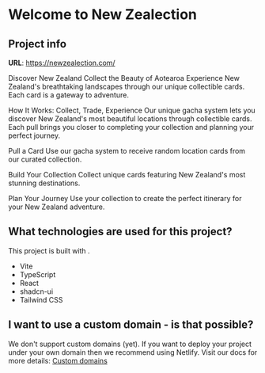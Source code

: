# Welcome to New Zealection

## Project info

**URL**: https://newzealection.com/

Discover New Zealand
Collect the Beauty of Aotearoa
Experience New Zealand's breathtaking landscapes through our unique collectible cards. Each card is a gateway to adventure.

How It Works: Collect, Trade, Experience
Our unique gacha system lets you discover New Zealand's most beautiful locations through collectible cards. Each pull brings you closer to completing your collection and planning your perfect journey.

Pull a Card
Use our gacha system to receive random location cards from our curated collection.

Build Your Collection
Collect unique cards featuring New Zealand's most stunning destinations.

Plan Your Journey
Use your collection to create the perfect itinerary for your New Zealand adventure.

## What technologies are used for this project?

This project is built with .

- Vite
- TypeScript
- React
- shadcn-ui
- Tailwind CSS


## I want to use a custom domain - is that possible?

We don't support custom domains (yet). If you want to deploy your project under your own domain then we recommend using Netlify. Visit our docs for more details: [Custom domains](https://docs.lovable.dev/tips-tricks/custom-domain/)
